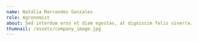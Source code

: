 ```yaml
---
name: Natália Marcondes Gonzales
role: Agronomist
about: Sed interdum eros et diam egestas, at dignissim felis viverra.
thumnail: /assets/company_image.jpg
---
```

